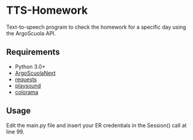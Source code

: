 # TTS-Homework
Text-to-speech program to check the homework for a specific day using the ArgoScuola API.

## Requirements
- Python 3.0+
- [ArgoScuolaNext](https://github.com/alessio-crotti/ArgoScuolaNext-Python)
- [requests](https://pypi.org/project/requests/)
- [playsound](https://pypi.org/project/playsound/)
- [colorama](https://pypi.org/project/colorama/)

## Usage
Edit the main.py file and insert your ER credentials in the Session() call at line 99.

